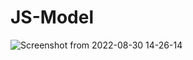 # JS-Model
![Screenshot from 2022-08-30 14-26-14](https://user-images.githubusercontent.com/79543679/187425465-073687a5-3cd1-4cbb-b9db-2cf28def8e0e.png)
